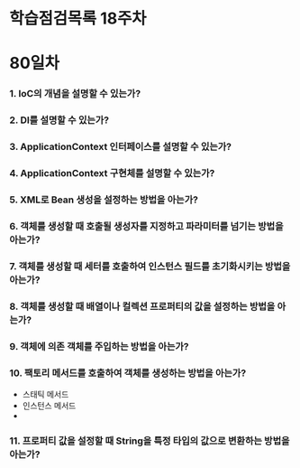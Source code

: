 # 학습점검목록 18주차

# 80일차
### 1. IoC의 개념을 설명할 수 있는가?

### 2. DI를 설명할 수 있는가?

### 3. ApplicationContext 인터페이스를 설명할 수 있는가?

### 4. ApplicationContext 구현체를 설명할 수 있는가?

### 5. XML로 Bean 생성을 설정하는 방법을 아는가?

### 6. 객체를 생성할 때 호출될 생성자를 지정하고 파라미터를 넘기는 방법을 아는가?

### 7. 객체를 생성할 때 세터를 호출하여 인스턴스 필드를 초기화시키는 방법을 아는가?

### 8. 객체를 생성할 때 배열이나 컬렉션 프로퍼티의 값을 설정하는 방법을 아는가?

### 9. 객체에 의존 객체를 주입하는 방법을 아는가?

### 10. 팩토리 메서드를 호출하여 객체를 생성하는 방법을 아는가?
- 스태틱 메서드
- 인스턴스 메서드
- 

### 11. 프로퍼티 값을 설정할 때 String을 특정 타입의 값으로 변환하는 방법을 아는가?

